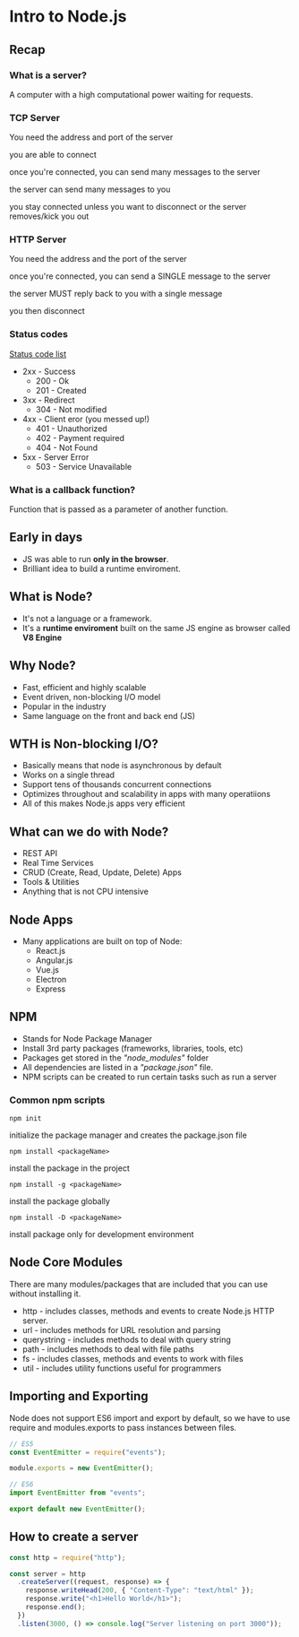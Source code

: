 # Intro to Node.js

## Recap

### What is a server?

A computer with a high computational power waiting for requests.

### TCP Server

You need the address and port of the server

you are able to connect

once you're connected, you can send many messages to the server

the server can send many messages to you

you stay connected unless you want to disconnect or the server removes/kick you out

### HTTP Server

You need the address and the port of the server

once you're connected, you can send a SINGLE message to the server

the server MUST reply back to you with a single message

you then disconnect

### Status codes

[Status code list](https://en.wikipedia.org/wiki/List_of_HTTP_status_codes)

- 2xx - Success
  - 200 - Ok
  - 201 - Created
- 3xx - Redirect
  - 304 - Not modified
- 4xx - Client eror (you messed up!)
  - 401 - Unauthorized
  - 402 - Payment required
  - 404 - Not Found
- 5xx - Server Error
  - 503 - Service Unavailable

### What is a callback function?

Function that is passed as a parameter of another function.

## Early in days

- JS was able to run **only in the browser**.
- Brilliant idea to build a runtime enviroment.

## What is Node?

- It's not a language or a framework.
- It's a **runtime enviroment** built on the same JS engine as browser called **V8 Engine**

## Why Node?

- Fast, efficient and highly scalable
- Event driven, non-blocking I/O model
- Popular in the industry
- Same language on the front and back end (JS)

## WTH is Non-blocking I/O?

- Basically means that node is asynchronous by default
- Works on a single thread
- Support tens of thousands concurrent connections
- Optimizes throughout and scalability in apps with many operatiions
- All of this makes Node.js apps very efficient

## What can we do with Node?

- REST API
- Real Time Services
- CRUD (Create, Read, Update, Delete) Apps
- Tools & Utilities
- Anything that is not CPU intensive

## Node Apps

- Many applications are built on top of Node:
  - React.js
  - Angular.js
  - Vue.js
  - Electron
  - Express

## NPM

- Stands for Node Package Manager
- Install 3rd party packages (frameworks, libraries, tools, etc)
- Packages get stored in the _"node_modules"_ folder
- All dependencies are listed in a _"package.json"_ file.
- NPM scripts can be created to run certain tasks such as run a server

### Common npm scripts

```
npm init
```

initialize the package manager and creates the package.json file

```
npm install <packageName>
```

install the package in the project

```
npm install -g <packageName>
```

install the package globally

```
npm install -D <packageName>
```

install package only for development environment

## Node Core Modules

There are many modules/packages that are included that you can use without installing it.

- http - includes classes, methods and events to create Node.js HTTP server.
- url - includes methods for URL resolution and parsing
- querystring - includes methods to deal with query string
- path - includes methods to deal with file paths
- fs - includes classes, methods and events to work with files
- util - includes utility functions useful for programmers

## Importing and Exporting

Node does not support ES6 import and export by default, so we have to use require and modules.exports to pass instances between files.

```js
// ES5
const EventEmitter = require("events");

module.exports = new EventEmitter();
```

```js
// ES6
import EventEmitter from "events";

export default new EventEmitter();
```

## How to create a server

```js
const http = require("http");

const server = http
  .createServer((request, response) => {
    response.writeHead(200, { "Content-Type": "text/html" });
    response.write("<h1>Hello World</h1>");
    response.end();
  })
  .listen(3000, () => console.log("Server listening on port 3000"));
```